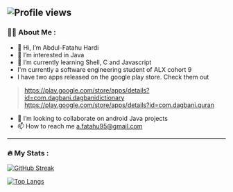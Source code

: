 ![Profile views](https://gpvc.arturio.dev/at-tawlib)
---
### :woman_technologist: About Me :
- 👋 Hi, I’m Abdul-Fatahu Hardi
- 👀 I’m interested in Java
- 🌱 I’m currently learning Shell, C and Javascript
- I'm currently a software engineering student of ALX cohort 9
- I have two apps released on the google play store. Check them out
> https://play.google.com/store/apps/details?id=com.dagbani.dagbanidictionary <br>
>https://play.google.com/store/apps/details?id=com.dagbani.quran
- 💞️ I’m looking to collaborate on android Java projects
- 📫 How to reach me a.fatahu95@gmail.com

---

### :fire: My Stats : 
 [![GitHub Streak](http://github-readme-streak-stats.herokuapp.com?user=at-tawlib&theme=dark&background=000000)](https://git.io/streak-stats) 
  
 [![Top Langs](https://github-readme-stats.vercel.app/api/top-langs/?username=at-tawlib&layout=compact&theme=vision-friendly-dark)](https://github.com/at-tawlib/github-readme-stats)


<!---
at-tawlib/at-tawlib is a ✨ special ✨ repository because its `README.md` (this file) appears on your GitHub profile.
You can click the Preview link to take a look at your changes.
--->
